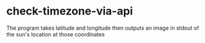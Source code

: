 # check-timezone-via-api
The program takes latitude and longitude then outputs an image in stdout of the sun's location at those coordinates
